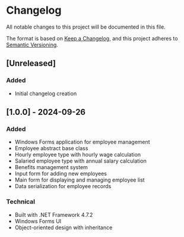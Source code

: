 # Changelog

All notable changes to this project will be documented in this file.

The format is based on [Keep a Changelog](https://keepachangelog.com/en/1.0.0/),
and this project adheres to [Semantic Versioning](https://semver.org/spec/v2.0.0.html).

## [Unreleased]

### Added
- Initial changelog creation

## [1.0.0] - 2024-09-26

### Added
- Windows Forms application for employee management
- Employee abstract base class
- Hourly employee type with hourly wage calculation
- Salaried employee type with annual salary calculation
- Benefits management system
- Input form for adding new employees
- Main form for displaying and managing employee list
- Data serialization for employee records

### Technical
- Built with .NET Framework 4.7.2
- Windows Forms UI
- Object-oriented design with inheritance
